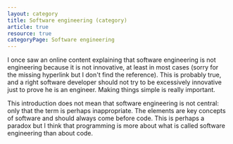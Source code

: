 ```yaml
---
layout: category
title: Software engineering (category)
article: true
resource: true
categoryPage: Software engineering
---
```

<div>
<p>
I once saw an online content explaining that software engineering is not engineering because it is not innovative, at least in most cases (sorry for the missing hyperlink but I don't find the reference). This is probably true, and a right software developer should not try to be excessively innovative just to prove he is an engineer. Making things simple is really important.
</p>
<p>
This introduction does not mean that software engineering is not central: only that the term is perhaps inappropriate. The elements are key concepts of software and should always come before code. This is perhaps a paradox but I think that programming is more about what is called software engineering than about code.
</p>
</div>